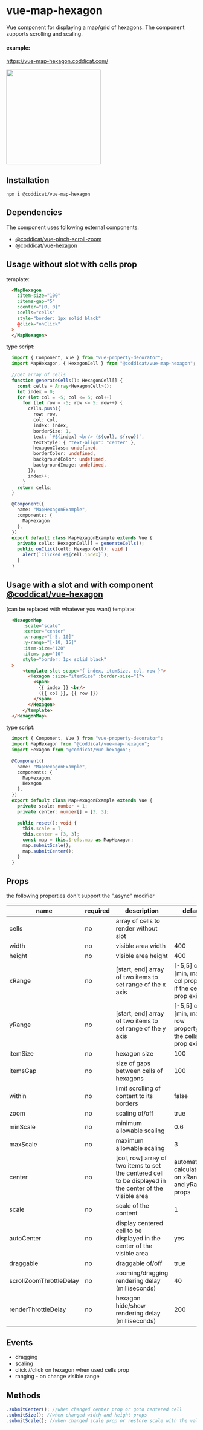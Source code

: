 # vue-map-hexagon
Vue component for displaying a map/grid of hexagons. The component supports scrolling and scaling.

#### example:
https://vue-map-hexagon.coddicat.com/

<img src="https://github.com/coddicat/vue-map-hexagon/blob/master/example/map-hexagon.gif" width="250"/>

## Installation
```
npm i @coddicat/vue-map-hexagon
```

## Dependencies
The component uses following external components:
- <a href="https://github.com/coddicat/vue-pinch-scroll-zoom">@coddicat/vue-pinch-scroll-zoom</a>
- <a href="https://github.com/coddicat/vue-hexagon">@coddicat/vue-hexagon</a>

## Usage without slot with cells prop
template:
```html
  <MapHexagon
    :item-size="100"
    :items-gap="5"
    :center="[0, 0]"
    :cells="cells"
    style="border: 1px solid black"
    @click="onClick"
  >
  </MapHexagon>
```

type script:
```ts
  import { Component, Vue } from "vue-property-decorator";
  import MapHexagon, { HexagonCell } from "@coddicat/vue-map-hexagon";
  
  //get array of cells
  function generateCells(): HexagonCell[] {
    const cells = Array<HexagonCell>();
    let index = 0;
    for (let col = -5; col <= 5; col++)
      for (let row = -5; row <= 5; row++) {
        cells.push({
          row: row,
          col: col,
          index: index,
          borderSize: 1,
          text: `#${index} <br/> (${col}, ${row})`,
          textStyle: { "text-align": "center" },
          hexagonClass: undefined,
          borderColor: undefined,
          backgroundColor: undefined,
          backgroundImage: undefined,
        });
        index++;
      }
    return cells;
  }

  @Component({
    name: "MapHexagonExample",
    components: {
      MapHexagon
    },
  })
  export default class MapHexagonExample extends Vue {
    private cells: HexagonCell[] = generateCells();
    public onClick(cell: HexagonCell): void {
      alert(`Clicked #${cell.index}`);
    }
  }
```

## Usage with a slot and with component <a href="https://github.com/coddicat/vue-hexagon">@coddicat/vue-hexagon</a> 
(can be replaced with whatever you want)
template:
```html
  <HexagonMap
      :scale="scale"
      :center="center"
      :x-range="[-5, 10]"
      :y-range="[-10, 15]"
      :item-size="120"
      :items-gap="10"
      style="border: 1px solid black"
  >
      <template slot-scope="{ index, itemSize, col, row }">
        <Hexagon :size="itemSize" :border-size="1">
          <span>
            {{ index }} <br/> 
            ({{ col }}, {{ row }})
          </span>
        </Hexagon>
      </template>
  </HexagonMap>
```

type script:
```ts
  import { Component, Vue } from "vue-property-decorator";
  import MapHexagon from "@coddicat/vue-map-hexagon";
  import Hexagon from "@coddicat/vue-hexagon";
  
  @Component({
    name: "MapHexagonExample",
    components: {
      MapHexagon,
      Hexagon
    },
  })
  export default class MapHexagonExample extends Vue {
    private scale: number = 1;
    private center: number[] = [3, 3];
    
    public reset(): void {
      this.scale = 1;
      this.center = [3, 3];
      const map = this.$refs.map as MapHexagon;
      map.submitScale();
      map.submitCenter();
    }
  }
```

## Props
the following properties don't support the ".async" modifier

|name|required|description|default|
|----|--------|-----------|-------|
|cells|no|array of cells to render without slot||
|width|no|visible area width|400|
|height|no|visible area height|400|
|xRange|no|[start, end] array of two items to set range of the x axis|[-5,5] or [min, max] col property, if the cells prop exists|
|yRange|no|[start, end] array of two items to set range of the y axis|[-5,5] or [min, max] row property, if the cells prop exists|
|itemSize|no|hexagon size|100|
|itemsGap|no|size of gaps between cells of hexagons|100|
|within|no|limit scrolling of content to its borders|false|
|zoom|no|scaling of/off|true|
|minScale|no|minimum allowable scaling|0.6|
|maxScale|no|maximum allowable scaling|3|
|center|no|[col, row] array of two items to set the centered cell to be displayed in the center of the visible area|automatically calculated on xRange and yRange props|
|scale|no|scale of the content|1|
|autoCenter|no|display centered cell to be displayed in the center of the visible area|yes|
|draggable|no|draggable of/off|true|
|scrollZoomThrottleDelay|no|zooming/dragging rendering delay (milliseconds)|40|
|renderThrottleDelay|no|hexagon hide/show rendering delay (milliseconds)|200|

## Events
- dragging
- scaling
- click //click on hexagon when used cells prop
- ranging - on change visible range

## Methods
```ts
.submitCenter(); //when changed center prop or goto centered cell
.submitSize(); //when changed width and height props
.submitScale(); //when changed scale prop or restore scale with the value

```

